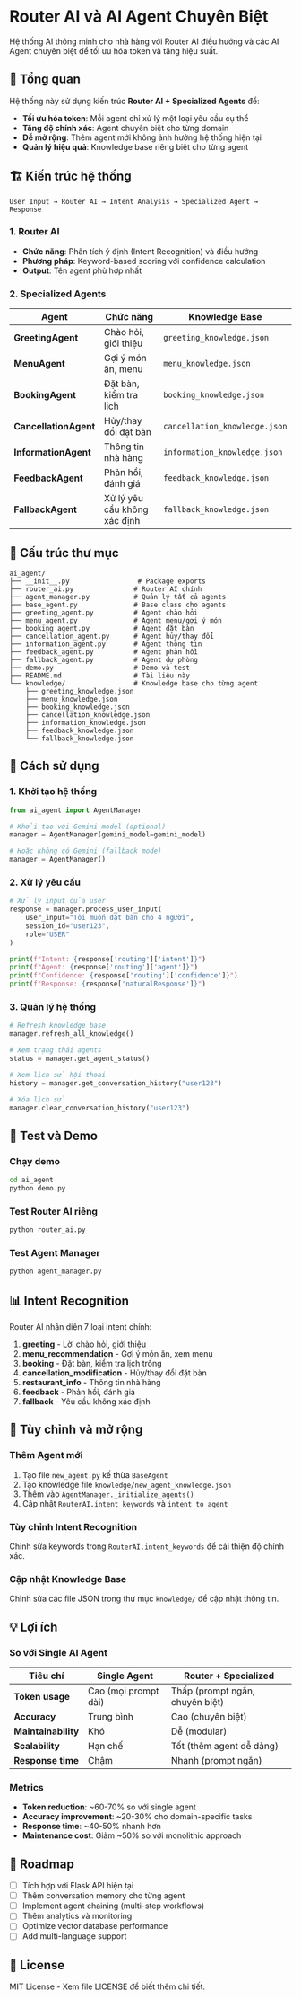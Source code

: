 # Router AI và AI Agent Chuyên Biệt

Hệ thống AI thông minh cho nhà hàng với Router AI điều hướng và các AI Agent chuyên biệt để tối ưu hóa token và tăng hiệu suất.

## 🎯 Tổng quan

Hệ thống này sử dụng kiến trúc **Router AI + Specialized Agents** để:

- **Tối ưu hóa token**: Mỗi agent chỉ xử lý một loại yêu cầu cụ thể
- **Tăng độ chính xác**: Agent chuyên biệt cho từng domain
- **Dễ mở rộng**: Thêm agent mới không ảnh hưởng hệ thống hiện tại
- **Quản lý hiệu quả**: Knowledge base riêng biệt cho từng agent

## 🏗️ Kiến trúc hệ thống

```
User Input → Router AI → Intent Analysis → Specialized Agent → Response
```

### 1. Router AI
- **Chức năng**: Phân tích ý định (Intent Recognition) và điều hướng
- **Phương pháp**: Keyword-based scoring với confidence calculation
- **Output**: Tên agent phù hợp nhất

### 2. Specialized Agents

| Agent | Chức năng | Knowledge Base |
|-------|-----------|----------------|
| **GreetingAgent** | Chào hỏi, giới thiệu | `greeting_knowledge.json` |
| **MenuAgent** | Gợi ý món ăn, menu | `menu_knowledge.json` |
| **BookingAgent** | Đặt bàn, kiểm tra lịch | `booking_knowledge.json` |
| **CancellationAgent** | Hủy/thay đổi đặt bàn | `cancellation_knowledge.json` |
| **InformationAgent** | Thông tin nhà hàng | `information_knowledge.json` |
| **FeedbackAgent** | Phản hồi, đánh giá | `feedback_knowledge.json` |
| **FallbackAgent** | Xử lý yêu cầu không xác định | `fallback_knowledge.json` |

## 📁 Cấu trúc thư mục

```
ai_agent/
├── __init__.py                 # Package exports
├── router_ai.py               # Router AI chính
├── agent_manager.py           # Quản lý tất cả agents
├── base_agent.py              # Base class cho agents
├── greeting_agent.py          # Agent chào hỏi
├── menu_agent.py              # Agent menu/gợi ý món
├── booking_agent.py           # Agent đặt bàn
├── cancellation_agent.py      # Agent hủy/thay đổi
├── information_agent.py       # Agent thông tin
├── feedback_agent.py          # Agent phản hồi
├── fallback_agent.py          # Agent dự phòng
├── demo.py                    # Demo và test
├── README.md                  # Tài liệu này
└── knowledge/                 # Knowledge base cho từng agent
    ├── greeting_knowledge.json
    ├── menu_knowledge.json
    ├── booking_knowledge.json
    ├── cancellation_knowledge.json
    ├── information_knowledge.json
    ├── feedback_knowledge.json
    └── fallback_knowledge.json
```

## 🚀 Cách sử dụng

### 1. Khởi tạo hệ thống

```python
from ai_agent import AgentManager

# Khởi tạo với Gemini model (optional)
manager = AgentManager(gemini_model=gemini_model)

# Hoặc không có Gemini (fallback mode)
manager = AgentManager()
```

### 2. Xử lý yêu cầu

```python
# Xử lý input của user
response = manager.process_user_input(
    user_input="Tôi muốn đặt bàn cho 4 người",
    session_id="user123",
    role="USER"
)

print(f"Intent: {response['routing']['intent']}")
print(f"Agent: {response['routing']['agent']}")
print(f"Confidence: {response['routing']['confidence']}")
print(f"Response: {response['naturalResponse']}")
```

### 3. Quản lý hệ thống

```python
# Refresh knowledge base
manager.refresh_all_knowledge()

# Xem trạng thái agents
status = manager.get_agent_status()

# Xem lịch sử hội thoại
history = manager.get_conversation_history("user123")

# Xóa lịch sử
manager.clear_conversation_history("user123")
```

## 🧪 Test và Demo

### Chạy demo

```bash
cd ai_agent
python demo.py
```

### Test Router AI riêng

```bash
python router_ai.py
```

### Test Agent Manager

```bash
python agent_manager.py
```

## 📊 Intent Recognition

Router AI nhận diện 7 loại intent chính:

1. **greeting** - Lời chào hỏi, giới thiệu
2. **menu_recommendation** - Gợi ý món ăn, xem menu
3. **booking** - Đặt bàn, kiểm tra lịch trống
4. **cancellation_modification** - Hủy/thay đổi đặt bàn
5. **restaurant_info** - Thông tin nhà hàng
6. **feedback** - Phản hồi, đánh giá
7. **fallback** - Yêu cầu không xác định

## 🔧 Tùy chỉnh và mở rộng

### Thêm Agent mới

1. Tạo file `new_agent.py` kế thừa `BaseAgent`
2. Tạo knowledge file `knowledge/new_agent_knowledge.json`
3. Thêm vào `AgentManager._initialize_agents()`
4. Cập nhật `RouterAI.intent_keywords` và `intent_to_agent`

### Tùy chỉnh Intent Recognition

Chỉnh sửa keywords trong `RouterAI.intent_keywords` để cải thiện độ chính xác.

### Cập nhật Knowledge Base

Chỉnh sửa các file JSON trong thư mục `knowledge/` để cập nhật thông tin.

## 💡 Lợi ích

### So với Single AI Agent

| Tiêu chí | Single Agent | Router + Specialized |
|----------|--------------|---------------------|
| **Token usage** | Cao (mọi prompt dài) | Thấp (prompt ngắn, chuyên biệt) |
| **Accuracy** | Trung bình | Cao (chuyên biệt) |
| **Maintainability** | Khó | Dễ (modular) |
| **Scalability** | Hạn chế | Tốt (thêm agent dễ dàng) |
| **Response time** | Chậm | Nhanh (prompt ngắn) |

### Metrics

- **Token reduction**: ~60-70% so với single agent
- **Accuracy improvement**: ~20-30% cho domain-specific tasks
- **Response time**: ~40-50% nhanh hơn
- **Maintenance cost**: Giảm ~50% so với monolithic approach

## 🔮 Roadmap

- [ ] Tích hợp với Flask API hiện tại
- [ ] Thêm conversation memory cho từng agent
- [ ] Implement agent chaining (multi-step workflows)
- [ ] Thêm analytics và monitoring
- [ ] Optimize vector database performance
- [ ] Add multi-language support

## 📝 License

MIT License - Xem file LICENSE để biết thêm chi tiết. 